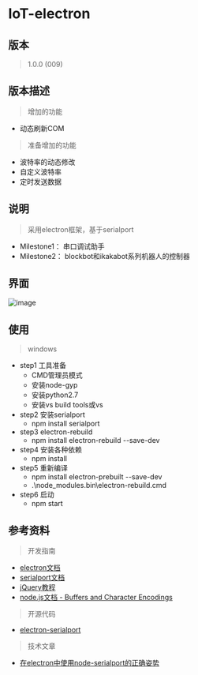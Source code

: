 ﻿# IoT-electron
## 版本
>1.0.0 (009)
## 版本描述
>增加的功能
- 动态刷新COM
>准备增加的功能
- 波特率的动态修改
- 自定义波特率
- 定时发送数据

## 说明
>采用electron框架，基于serialport
- Milestone1： 串口调试助手
- Milestone2： blockbot和ikakabot系列机器人的控制器

## 界面
![image](https://github.com/LinWeiGitHub/IoT-electron/blob/master/ui.png)

## 使用
>windows
- step1 工具准备
    - CMD管理员模式
    - 安装node-gyp
    - 安装python2.7
    - 安装vs build tools或vs
- step2 安装serialport
    - npm install serialport
- step3 electron-rebuild
    - npm install electron-rebuild --save-dev
- step4 安装各种依赖
    - npm install
- step5 重新编译
    - npm install electron-prebuilt --save-dev
    - .\node_modules\.bin\electron-rebuild.cmd
- step6 启动
    - npm start

## 参考资料

>开发指南
- [electron文档](https://electronjs.org/docs)
- [serialport文档](https://serialport.io/docs/guide-usage)
- [jQuery教程](https://www.runoob.com/jquery/jquery-tutorial.html)
- [node.js文档 - Buffers and Character Encodings](https://nodejs.org/api/buffer.html#buffer_buffers_and_character_encodings)

>开源代码
- [electron-serialport](https://github.com/PowerDos/electron-serialport)

>技术文章
- [在electron中使用node-serialport的正确姿势](https://github.com/FakeFullStack/QA/issues/2)
